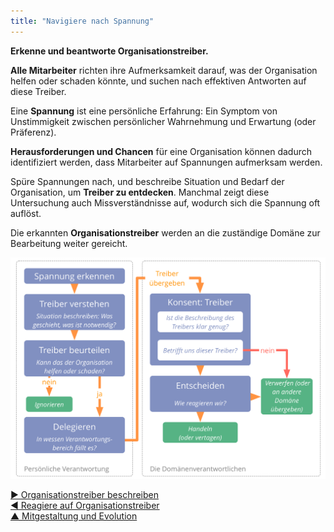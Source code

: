 ```yaml
---
title: "Navigiere nach Spannung"
---
```



**Erkenne und beantworte Organisationstreiber.**

**Alle Mitarbeiter** richten ihre Aufmerksamkeit darauf, was der Organisation helfen oder schaden könnte, und suchen nach effektiven Antworten auf diese Treiber.

Eine **Spannung** ist eine persönliche Erfahrung: Ein Symptom von Unstimmigkeit zwischen persönlicher Wahrnehmung und Erwartung (oder Präferenz).



**Herausforderungen und Chancen** für eine Organisation können dadurch identifiziert werden, dass Mitarbeiter auf Spannungen aufmerksam werden.

Spüre Spannungen nach, und beschreibe Situation und Bedarf der Organisation, um **Treiber zu entdecken**. Manchmal zeigt diese Untersuchung auch Missverständnisse auf, wodurch sich die Spannung oft auflöst.

Die erkannten **Organisationstreiber** werden an die zuständige Domäne zur Bearbeitung weiter gereicht.



![inline,fit](img/process/navigate-via-tension-slides.png)

[&#9654; Organisationstreiber beschreiben](describe-organizational-drivers.html)<br/>[&#9664; Reagiere auf Organisationstreiber](respond-to-organizational-drivers.html)<br/>[&#9650; Mitgestaltung und Evolution](co-creation-and-evolution.html)

